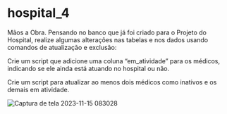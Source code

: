 # hospital_4
Mãos a Obra. 
Pensando no banco que já foi criado para o Projeto do Hospital, realize algumas alterações nas tabelas e nos dados usando comandos de atualização e exclusão:

Crie um script que adicione uma coluna “em_atividade” para os médicos, indicando se ele ainda está atuando no hospital ou não. 

Crie um script para atualizar ao menos dois médicos como inativos e os demais em atividade.

![Captura de tela 2023-11-15 083028](https://github.com/guilhermexavier52/hospital_4/assets/125416199/109655c2-a1db-4e6e-85ba-04ef73c48aa2)
